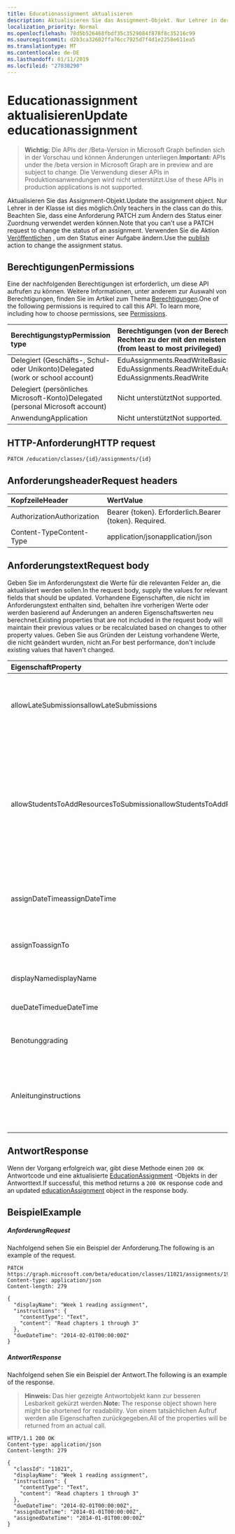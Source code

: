 ```yaml
---
title: Educationassignment aktualisieren
description: Aktualisieren Sie das Assignment-Objekt. Nur Lehrer in der Klasse ist dies möglich. Beachten Sie, dass eine Anforderung PATCH zum Ändern des Status einer Zuordnung verwendet werden können. Verwenden Sie die Veröffentlichungsaktion zum Ändern des Zuordnungsstatus.
localization_priority: Normal
ms.openlocfilehash: 78d5b526468fbdf35c3529084f878f8c35216c99
ms.sourcegitcommit: d2b3ca32602ffa76cc7925d7f4d1e2258e611ea5
ms.translationtype: MT
ms.contentlocale: de-DE
ms.lasthandoff: 01/11/2019
ms.locfileid: "27838290"
---
```

# <a name="update-educationassignment"></a><span data-ttu-id="ae20c-106">Educationassignment aktualisieren</span><span class="sxs-lookup"><span data-stu-id="ae20c-106">Update educationassignment</span></span>

> <span data-ttu-id="ae20c-107">**Wichtig:** Die APIs der /Beta-Version in Microsoft Graph befinden sich in der Vorschau und können Änderungen unterliegen.</span><span class="sxs-lookup"><span data-stu-id="ae20c-107">**Important:** APIs under the /beta version in Microsoft Graph are in preview and are subject to change.</span></span> <span data-ttu-id="ae20c-108">Die Verwendung dieser APIs in Produktionsanwendungen wird nicht unterstützt.</span><span class="sxs-lookup"><span data-stu-id="ae20c-108">Use of these APIs in production applications is not supported.</span></span>

<span data-ttu-id="ae20c-109">Aktualisieren Sie das Assignment-Objekt.</span><span class="sxs-lookup"><span data-stu-id="ae20c-109">Update the assignment object.</span></span> <span data-ttu-id="ae20c-110">Nur Lehrer in der Klasse ist dies möglich.</span><span class="sxs-lookup"><span data-stu-id="ae20c-110">Only teachers in the class can do this.</span></span> <span data-ttu-id="ae20c-111">Beachten Sie, dass eine Anforderung PATCH zum Ändern des Status einer Zuordnung verwendet werden können.</span><span class="sxs-lookup"><span data-stu-id="ae20c-111">Note that you can't use a PATCH request to change the status of an assignment.</span></span> <span data-ttu-id="ae20c-112">Verwenden Sie die Aktion [Veröffentlichen](../api/educationassignment-publish.md) , um den Status einer Aufgabe ändern.</span><span class="sxs-lookup"><span data-stu-id="ae20c-112">Use the [publish](../api/educationassignment-publish.md) action to change the assignment status.</span></span>

## <a name="permissions"></a><span data-ttu-id="ae20c-113">Berechtigungen</span><span class="sxs-lookup"><span data-stu-id="ae20c-113">Permissions</span></span>
<span data-ttu-id="ae20c-p104">Eine der nachfolgenden Berechtigungen ist erforderlich, um diese API aufrufen zu können. Weitere Informationen, unter anderem zur Auswahl von Berechtigungen, finden Sie im Artikel zum Thema [Berechtigungen](/graph/permissions-reference).</span><span class="sxs-lookup"><span data-stu-id="ae20c-p104">One of the following permissions is required to call this API. To learn more, including how to choose permissions, see [Permissions](/graph/permissions-reference).</span></span>

|<span data-ttu-id="ae20c-116">Berechtigungstyp</span><span class="sxs-lookup"><span data-stu-id="ae20c-116">Permission type</span></span>      | <span data-ttu-id="ae20c-117">Berechtigungen (von der Berechtigung mit den wenigsten Rechten zu der mit den meisten Rechten)</span><span class="sxs-lookup"><span data-stu-id="ae20c-117">Permissions (from least to most privileged)</span></span>              |
|:--------------------|:---------------------------------------------------------|
|<span data-ttu-id="ae20c-118">Delegiert (Geschäfts-, Schul- oder Unikonto)</span><span class="sxs-lookup"><span data-stu-id="ae20c-118">Delegated (work or school account)</span></span> |  <span data-ttu-id="ae20c-119">EduAssignments.ReadWriteBasic EduAssignments.ReadWrite</span><span class="sxs-lookup"><span data-stu-id="ae20c-119">EduAssignments.ReadWriteBasic, EduAssignments.ReadWrite</span></span>  |
|<span data-ttu-id="ae20c-120">Delegiert (persönliches Microsoft-Konto)</span><span class="sxs-lookup"><span data-stu-id="ae20c-120">Delegated (personal Microsoft account)</span></span> |  <span data-ttu-id="ae20c-121">Nicht unterstützt</span><span class="sxs-lookup"><span data-stu-id="ae20c-121">Not supported.</span></span>  |
|<span data-ttu-id="ae20c-122">Anwendung</span><span class="sxs-lookup"><span data-stu-id="ae20c-122">Application</span></span> | <span data-ttu-id="ae20c-123">Nicht unterstützt</span><span class="sxs-lookup"><span data-stu-id="ae20c-123">Not supported.</span></span> | 

## <a name="http-request"></a><span data-ttu-id="ae20c-124">HTTP-Anforderung</span><span class="sxs-lookup"><span data-stu-id="ae20c-124">HTTP request</span></span>
<!-- { "blockType": "ignored" } -->
```http
PATCH /education/classes/{id}/assignments/{id}
```
## <a name="request-headers"></a><span data-ttu-id="ae20c-125">Anforderungsheader</span><span class="sxs-lookup"><span data-stu-id="ae20c-125">Request headers</span></span>
| <span data-ttu-id="ae20c-126">Kopfzeile</span><span class="sxs-lookup"><span data-stu-id="ae20c-126">Header</span></span>       | <span data-ttu-id="ae20c-127">Wert</span><span class="sxs-lookup"><span data-stu-id="ae20c-127">Value</span></span> |
|:---------------|:--------|
| <span data-ttu-id="ae20c-128">Authorization</span><span class="sxs-lookup"><span data-stu-id="ae20c-128">Authorization</span></span>  | <span data-ttu-id="ae20c-p105">Bearer {token}. Erforderlich.</span><span class="sxs-lookup"><span data-stu-id="ae20c-p105">Bearer {token}. Required.</span></span>  |
| <span data-ttu-id="ae20c-131">Content-Type</span><span class="sxs-lookup"><span data-stu-id="ae20c-131">Content-Type</span></span>  | <span data-ttu-id="ae20c-132">application/json</span><span class="sxs-lookup"><span data-stu-id="ae20c-132">application/json</span></span>  |

## <a name="request-body"></a><span data-ttu-id="ae20c-133">Anforderungstext</span><span class="sxs-lookup"><span data-stu-id="ae20c-133">Request body</span></span>
<span data-ttu-id="ae20c-134">Geben Sie im Anforderungstext die Werte für die relevanten Felder an, die aktualisiert werden sollen.</span><span class="sxs-lookup"><span data-stu-id="ae20c-134">In the request body, supply the values for relevant fields that should be updated.</span></span> <span data-ttu-id="ae20c-135">Vorhandene Eigenschaften, die nicht im Anforderungstext enthalten sind, behalten ihre vorherigen Werte oder werden basierend auf Änderungen an anderen Eigenschaftswerten neu berechnet.</span><span class="sxs-lookup"><span data-stu-id="ae20c-135">Existing properties that are not included in the request body will maintain their previous values or be recalculated based on changes to other property values.</span></span> <span data-ttu-id="ae20c-136">Geben Sie aus Gründen der Leistung vorhandene Werte, die nicht geändert wurden, nicht an.</span><span class="sxs-lookup"><span data-stu-id="ae20c-136">For best performance, don't include existing values that haven't changed.</span></span>

| <span data-ttu-id="ae20c-137">Eigenschaft</span><span class="sxs-lookup"><span data-stu-id="ae20c-137">Property</span></span>     | <span data-ttu-id="ae20c-138">Typ</span><span class="sxs-lookup"><span data-stu-id="ae20c-138">Type</span></span>   |<span data-ttu-id="ae20c-139">Beschreibung</span><span class="sxs-lookup"><span data-stu-id="ae20c-139">Description</span></span>|
|:---------------|:--------|:----------|
|<span data-ttu-id="ae20c-140">allowLateSubmissions</span><span class="sxs-lookup"><span data-stu-id="ae20c-140">allowLateSubmissions</span></span>|<span data-ttu-id="ae20c-141">Boolean</span><span class="sxs-lookup"><span data-stu-id="ae20c-141">Boolean</span></span>| <span data-ttu-id="ae20c-142">Gibt an, ob nach dem Fälligkeitsdatum Übermittlungen gesendet werden können.</span><span class="sxs-lookup"><span data-stu-id="ae20c-142">Whether submissions can be submitted after the due date.</span></span>|
|<span data-ttu-id="ae20c-143">allowStudentsToAddResourcesToSubmission</span><span class="sxs-lookup"><span data-stu-id="ae20c-143">allowStudentsToAddResourcesToSubmission</span></span>|<span data-ttu-id="ae20c-144">Boolean</span><span class="sxs-lookup"><span data-stu-id="ae20c-144">Boolean</span></span>| <span data-ttu-id="ae20c-145">Gibt an, ob eine Student Ressourcen zu einer Übermittlung hinzufügen kann.</span><span class="sxs-lookup"><span data-stu-id="ae20c-145">Whether a student can add resources to a submission.</span></span> <span data-ttu-id="ae20c-146">Angegeben, ob die Ressourcenliste Zuordnung der einzige Elemente auf der Übermittlung stammt.</span><span class="sxs-lookup"><span data-stu-id="ae20c-146">Indicated whether the only items on the submission came from the assignment resource list.</span></span> |
|<span data-ttu-id="ae20c-147">assignDateTime</span><span class="sxs-lookup"><span data-stu-id="ae20c-147">assignDateTime</span></span>|<span data-ttu-id="ae20c-148">DateTimeOffset</span><span class="sxs-lookup"><span data-stu-id="ae20c-148">DateTimeOffset</span></span>| <span data-ttu-id="ae20c-149">Datum, an dem die Zuordnung für Studenten veröffentlicht werden soll.</span><span class="sxs-lookup"><span data-stu-id="ae20c-149">Date the assignment should be published to students.</span></span> |
|<span data-ttu-id="ae20c-150">assignTo</span><span class="sxs-lookup"><span data-stu-id="ae20c-150">assignTo</span></span>|<span data-ttu-id="ae20c-151">educationAssignmentRecipient</span><span class="sxs-lookup"><span data-stu-id="ae20c-151">educationAssignmentRecipient</span></span>| <span data-ttu-id="ae20c-152">Teilnehmer, die die Zuordnung zu erhalten.</span><span class="sxs-lookup"><span data-stu-id="ae20c-152">Students who get the assignment.</span></span>|
|<span data-ttu-id="ae20c-153">displayName</span><span class="sxs-lookup"><span data-stu-id="ae20c-153">displayName</span></span>|<span data-ttu-id="ae20c-154">String</span><span class="sxs-lookup"><span data-stu-id="ae20c-154">String</span></span>| <span data-ttu-id="ae20c-155">Name der Zuordnung.</span><span class="sxs-lookup"><span data-stu-id="ae20c-155">Name of assignment.</span></span> |
|<span data-ttu-id="ae20c-156">dueDateTime</span><span class="sxs-lookup"><span data-stu-id="ae20c-156">dueDateTime</span></span>|<span data-ttu-id="ae20c-157">DateTimeOffset</span><span class="sxs-lookup"><span data-stu-id="ae20c-157">DateTimeOffset</span></span>| <span data-ttu-id="ae20c-158">Datum Aufgabe ist fällig.</span><span class="sxs-lookup"><span data-stu-id="ae20c-158">Date assignment is due.</span></span> |
|<span data-ttu-id="ae20c-159">Benotung</span><span class="sxs-lookup"><span data-stu-id="ae20c-159">grading</span></span>|<span data-ttu-id="ae20c-160">educationAssignmentGradeType</span><span class="sxs-lookup"><span data-stu-id="ae20c-160">educationAssignmentGradeType</span></span>| <span data-ttu-id="ae20c-161">Wie wird die Zuordnung eingestuft.</span><span class="sxs-lookup"><span data-stu-id="ae20c-161">How the assignment will be graded.</span></span>|
|<span data-ttu-id="ae20c-162">Anleitung</span><span class="sxs-lookup"><span data-stu-id="ae20c-162">instructions</span></span>|<span data-ttu-id="ae20c-163">itemBody</span><span class="sxs-lookup"><span data-stu-id="ae20c-163">itemBody</span></span>| <span data-ttu-id="ae20c-164">Anleitung für die Kursteilnehmer zusammen mit der Zuordnung angegeben.</span><span class="sxs-lookup"><span data-stu-id="ae20c-164">Instructions to be given to the students along with the assignment.</span></span> |

## <a name="response"></a><span data-ttu-id="ae20c-165">Antwort</span><span class="sxs-lookup"><span data-stu-id="ae20c-165">Response</span></span>
<span data-ttu-id="ae20c-166">Wenn der Vorgang erfolgreich war, gibt diese Methode einen `200 OK` Antwortcode und eine aktualisierte [EducationAssignment](../resources/educationassignment.md) -Objekts in der Antworttext.</span><span class="sxs-lookup"><span data-stu-id="ae20c-166">If successful, this method returns a `200 OK` response code and an updated [educationAssignment](../resources/educationassignment.md) object in the response body.</span></span>
## <a name="example"></a><span data-ttu-id="ae20c-167">Beispiel</span><span class="sxs-lookup"><span data-stu-id="ae20c-167">Example</span></span>
##### <a name="request"></a><span data-ttu-id="ae20c-168">Anforderung</span><span class="sxs-lookup"><span data-stu-id="ae20c-168">Request</span></span>
<span data-ttu-id="ae20c-169">Nachfolgend sehen Sie ein Beispiel der Anforderung.</span><span class="sxs-lookup"><span data-stu-id="ae20c-169">The following is an example of the request.</span></span>
<!-- {
  "blockType": "request",
  "name": "update_educationassignment"
}-->
```http
PATCH https://graph.microsoft.com/beta/education/classes/11021/assignments/19002
Content-type: application/json
Content-length: 279

{
  "displayName": "Week 1 reading assignment",
  "instructions": {
    "contentType": "Text",
    "content": "Read chapters 1 through 3"
  },
  "dueDateTime": "2014-02-01T00:00:00Z"
}
```
##### <a name="response"></a><span data-ttu-id="ae20c-170">Antwort</span><span class="sxs-lookup"><span data-stu-id="ae20c-170">Response</span></span>
<span data-ttu-id="ae20c-171">Nachfolgend sehen Sie ein Beispiel der Antwort.</span><span class="sxs-lookup"><span data-stu-id="ae20c-171">The following is an example of the response.</span></span> 

><span data-ttu-id="ae20c-172">**Hinweis:** Das hier gezeigte Antwortobjekt kann zur besseren Lesbarkeit gekürzt werden.</span><span class="sxs-lookup"><span data-stu-id="ae20c-172">**Note:** The response object shown here might be shortened for readability.</span></span> <span data-ttu-id="ae20c-173">Von einem tatsächlichen Aufruf werden alle Eigenschaften zurückgegeben.</span><span class="sxs-lookup"><span data-stu-id="ae20c-173">All of the properties will be returned from an actual call.</span></span>

<!-- {
  "blockType": "response",
  "truncated": true,
  "@odata.type": "microsoft.graph.educationAssignment"
} -->
```http
HTTP/1.1 200 OK
Content-type: application/json
Content-length: 279

{
  "classId": "11021",
  "displayName": "Week 1 reading assignment",
  "instructions": {
    "contentType": "Text",
    "content": "Read chapters 1 through 3"
  },
  "dueDateTime": "2014-02-01T00:00:00Z",
  "assignDateTime": "2014-01-01T00:00:00Z",
  "assignedDateTime": "2014-01-01T00:00:00Z"
}
```

<!-- uuid: 8fcb5dbc-d5aa-4681-8e31-b001d5168d79
2015-10-25 14:57:30 UTC -->
<!-- {
  "type": "#page.annotation",
  "description": "Update educationassignment",
  "keywords": "",
  "section": "documentation",
  "tocPath": ""
}-->
